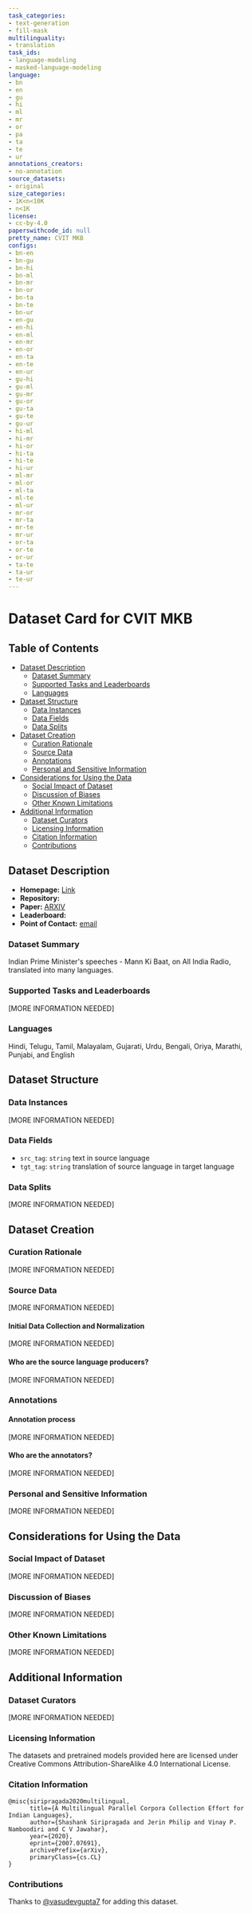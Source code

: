 ```yaml
---
task_categories:
- text-generation
- fill-mask
multilinguality:
- translation
task_ids:
- language-modeling
- masked-language-modeling
language:
- bn
- en
- gu
- hi
- ml
- mr
- or
- pa
- ta
- te
- ur
annotations_creators:
- no-annotation
source_datasets:
- original
size_categories:
- 1K<n<10K
- n<1K
license:
- cc-by-4.0
paperswithcode_id: null
pretty_name: CVIT MKB
configs:
- bn-en
- bn-gu
- bn-hi
- bn-ml
- bn-mr
- bn-or
- bn-ta
- bn-te
- bn-ur
- en-gu
- en-hi
- en-ml
- en-mr
- en-or
- en-ta
- en-te
- en-ur
- gu-hi
- gu-ml
- gu-mr
- gu-or
- gu-ta
- gu-te
- gu-ur
- hi-ml
- hi-mr
- hi-or
- hi-ta
- hi-te
- hi-ur
- ml-mr
- ml-or
- ml-ta
- ml-te
- ml-ur
- mr-or
- mr-ta
- mr-te
- mr-ur
- or-ta
- or-te
- or-ur
- ta-te
- ta-ur
- te-ur
---
```


# Dataset Card for CVIT MKB

## Table of Contents
- [Dataset Description](#dataset-description)
  - [Dataset Summary](#dataset-summary)
  - [Supported Tasks and Leaderboards](#supported-tasks-and-leaderboards)
  - [Languages](#languages)
- [Dataset Structure](#dataset-structure)
  - [Data Instances](#data-instances)
  - [Data Fields](#data-fields)
  - [Data Splits](#data-splits)
- [Dataset Creation](#dataset-creation)
  - [Curation Rationale](#curation-rationale)
  - [Source Data](#source-data)
  - [Annotations](#annotations)
  - [Personal and Sensitive Information](#personal-and-sensitive-information)
- [Considerations for Using the Data](#considerations-for-using-the-data)
  - [Social Impact of Dataset](#social-impact-of-dataset)
  - [Discussion of Biases](#discussion-of-biases)
  - [Other Known Limitations](#other-known-limitations)
- [Additional Information](#additional-information)
  - [Dataset Curators](#dataset-curators)
  - [Licensing Information](#licensing-information)
  - [Citation Information](#citation-information)
  - [Contributions](#contributions)

## Dataset Description

- **Homepage:** [Link](http://preon.iiit.ac.in/~jerin/bhasha/) 
- **Repository:**
- **Paper:** [ARXIV](https://arxiv.org/abs/2007.07691)
- **Leaderboard:** 
- **Point of Contact:** [email](cvit-bhasha@googlegroups.com)

### Dataset Summary

Indian Prime Minister's speeches - Mann Ki Baat, on All India Radio, translated into many languages.

### Supported Tasks and Leaderboards

[MORE INFORMATION NEEDED]

### Languages

Hindi, Telugu, Tamil, Malayalam, Gujarati, Urdu, Bengali, Oriya, Marathi, Punjabi, and English

## Dataset Structure

### Data Instances

[MORE INFORMATION NEEDED]

### Data Fields

- `src_tag`: `string` text in source language
- `tgt_tag`: `string` translation of source language in target language

### Data Splits

[MORE INFORMATION NEEDED]

## Dataset Creation

### Curation Rationale

[MORE INFORMATION NEEDED]

### Source Data

[MORE INFORMATION NEEDED]

#### Initial Data Collection and Normalization

[MORE INFORMATION NEEDED]

#### Who are the source language producers?

[MORE INFORMATION NEEDED]

### Annotations

#### Annotation process

[MORE INFORMATION NEEDED]

#### Who are the annotators?

[MORE INFORMATION NEEDED]

### Personal and Sensitive Information

[MORE INFORMATION NEEDED]

## Considerations for Using the Data

### Social Impact of Dataset

[MORE INFORMATION NEEDED]

### Discussion of Biases

[MORE INFORMATION NEEDED]

### Other Known Limitations

[MORE INFORMATION NEEDED]

## Additional Information

### Dataset Curators

[MORE INFORMATION NEEDED]

### Licensing Information

The datasets and pretrained models provided here are licensed under Creative Commons Attribution-ShareAlike 4.0 International License.

### Citation Information

```
@misc{siripragada2020multilingual,
      title={A Multilingual Parallel Corpora Collection Effort for Indian Languages},
      author={Shashank Siripragada and Jerin Philip and Vinay P. Namboodiri and C V Jawahar},
      year={2020},
      eprint={2007.07691},
      archivePrefix={arXiv},
      primaryClass={cs.CL}
}
```

### Contributions

Thanks to [@vasudevgupta7](https://github.com/vasudevgupta7) for adding this dataset.